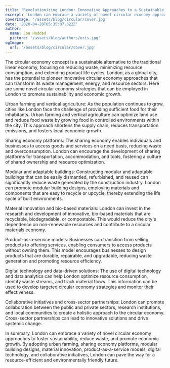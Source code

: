 ```yaml
---
title: 'Revolutionizing London: Innovative Approaches to a Sustainable Circular Economy'
excerpt: 'London can embrace a variety of novel circular economy approaches to foster sustainability, reduce waste, and promote economic growth. '
coverImage: '/assets/blog/circular/cover.jpg'
date: '2020-04-28T05:35:07.322Z'
author:
  name: Joe Haddad
  picture: '/assets/blog/authors/oris.jpg'
ogImage:
  url: '/assets/blog/circular/cover.jpg'
---
```


The circular economy concept is a sustainable alternative to the traditional linear economy, focusing on reducing waste, minimizing resource consumption, and extending product life cycles. London, as a global city, has the potential to pioneer innovative circular economy approaches that can transform its waste management, energy, and resource sectors. Here are some novel circular economy strategies that can be employed in London to promote sustainability and economic growth.

Urban farming and vertical agriculture: As the population continues to grow, cities like London face the challenge of providing sufficient food for their inhabitants. Urban farming and vertical agriculture can optimize land use and reduce food waste by growing food in controlled environments within the city. This approach shortens the supply chain, reduces transportation emissions, and fosters local economic growth.

Sharing economy platforms: The sharing economy enables individuals and businesses to access goods and services on a need basis, reducing waste and overconsumption. London can encourage the development of sharing platforms for transportation, accommodation, and tools, fostering a culture of shared ownership and resource optimization.

Modular and adaptable buildings: Constructing modular and adaptable buildings that can be easily dismantled, refurbished, and reused can significantly reduce waste generated by the construction industry. London can promote modular building designs, employing materials and components that are easy to recycle or upcycle, thereby extending the life cycle of built environments.

Material innovation and bio-based materials: London can invest in the research and development of innovative, bio-based materials that are recyclable, biodegradable, or compostable. This would reduce the city's dependence on non-renewable resources and contribute to a circular materials economy.

Product-as-a-service models: Businesses can transition from selling products to offering services, enabling consumers to access products without owning them. This model encourages businesses to design products that are durable, repairable, and upgradable, reducing waste generation and promoting resource efficiency.

Digital technology and data-driven solutions: The use of digital technology and data analytics can help London optimize resource consumption, identify waste streams, and track material flows. This information can be used to develop targeted circular economy strategies and monitor their effectiveness.

Collaborative initiatives and cross-sector partnerships: London can promote collaboration between the public and private sectors, research institutions, and local communities to create a holistic approach to the circular economy. Cross-sector partnerships can lead to innovative solutions and drive systemic change.

In summary, London can embrace a variety of novel circular economy approaches to foster sustainability, reduce waste, and promote economic growth. By adopting urban farming, sharing economy platforms, modular building designs, material innovation, product-as-a-service models, digital technology, and collaborative initiatives, London can pave the way for a resource-efficient and environmentally friendly future.